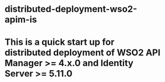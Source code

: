 # distributed-deployment-wso2-apim-is

# This is a quick start up for distributed deployment of WSO2 API Manager >= 4.x.0 and Identity Server >= 5.11.0
